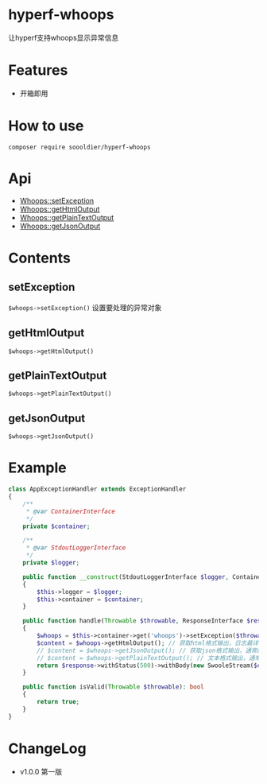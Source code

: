# hyperf-whoops

让hyperf支持whoops显示异常信息

# Features

* 开箱即用

# How to use

```shell
composer require soooldier/hyperf-whoops
```

# Api
* [Whoops::setException](#setException)
* [Whoops::getHtmlOutput](#getHtmlOutput)
* [Whoops::getPlainTextOutput](#getPlainTextOutput)
* [Whoops::getJsonOutput](#getJsonOutput)

# Contents

## setException
`$whoops->setException()` 设置要处理的异常对象

## getHtmlOutput
`$whoops->getHtmlOutput()`

## getPlainTextOutput
`$whoops->getPlainTextOutput()`

## getJsonOutput
`$whoops->getJsonOutput()`

# Example

```php
class AppExceptionHandler extends ExceptionHandler
{
    /**
     * @var ContainerInterface
     */
    private $container;

    /**
     * @var StdoutLoggerInterface
     */
    private $logger;

    public function __construct(StdoutLoggerInterface $logger, ContainerInterface $container)
    {
        $this->logger = $logger;
        $this->container = $container;
    }

    public function handle(Throwable $throwable, ResponseInterface $response)
    {
        $whoops = $this->container->get('whoops')->setException($throwable);
        $content = $whoops->getHtmlOutput(); // 获取html格式输出，日志最详细
        // $content = $whoops->getJsonOutput(); // 获取json格式输出，通常配合ajax使用
        // $content = $whoops->getPlainTextOutput(); // 文本格式输出，通常记日志
        return $response->withStatus(500)->withBody(new SwooleStream($content));
    }

    public function isValid(Throwable $throwable): bool
    {
        return true;
    }
}
```

# ChangeLog

* v1.0.0 第一版